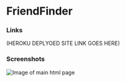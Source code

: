 # FriendFinder


### Links
(HEROKU DEPLYOED SITE LINK GOES HERE)

### Screenshots 

![Image of main html page](apps/data/images/main_page.png)
